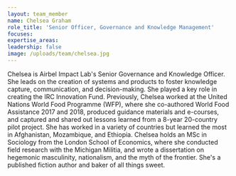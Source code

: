 ```yaml
---
layout: team_member
name: Chelsea Graham
role_title: 'Senior Officer, Governance and Knowledge Management'
focuses:
expertise_areas:
leadership: false
image: /uploads/team/chelsea.jpg
---
```


Chelsea is Airbel Impact Lab's Senior Governance and Knowledge Officer. She leads on the creation of systems and products to foster knowledge capture, communication, and decision-making. She played a key role in creating the IRC Innovation Fund. Previously, Chelsea worked at the United Nations World Food Programme (WFP), where she co-authored World Food Assistance 2017 and 2018, produced guidance materials and e-courses, and captured and shared out lessons learned from a 8-year 20-country pilot project. She has worked in a variety of countries but learned the most in Afghanistan, Mozambique, and Ethiopia. Chelsea holds an MSc in Sociology from the London School of Economics, where she conducted field research with the Michigan Militia, and wrote a dissertation on hegemonic masculinity, nationalism, and the myth of the frontier. She's a published fiction author and baker of all things sweet.